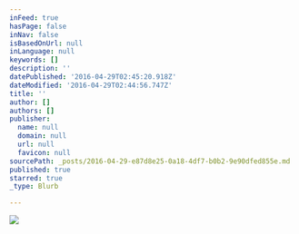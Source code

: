 ```yaml
---
inFeed: true
hasPage: false
inNav: false
isBasedOnUrl: null
inLanguage: null
keywords: []
description: ''
datePublished: '2016-04-29T02:45:20.918Z'
dateModified: '2016-04-29T02:44:56.747Z'
title: ''
author: []
authors: []
publisher:
  name: null
  domain: null
  url: null
  favicon: null
sourcePath: _posts/2016-04-29-e87d8e25-0a18-4df7-b0b2-9e90dfed855e.md
published: true
starred: true
_type: Blurb

---
```

![](https://the-grid-user-content.s3-us-west-2.amazonaws.com/aab1d003-cef9-459b-8ce8-9fee765ca9b3.png)
